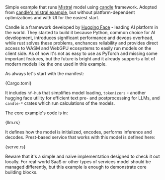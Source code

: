 Simple example that runs [Mistral](https://mistral.ai/news/announcing-mistral-7b/) model using [candle](https://github.com/huggingface/candle) framework. Adopted from [candle's mistral example](https://github.com/huggingface/candle/tree/main/candle-examples/examples/mistral), but without platform-dependent optimizations and with UI for the easiest start.

Candle is a framework developed by [Hugging Face](https://huggingface.co/) - leading AI platform in the world. They started to build it because Python, common choice for AI development, introduces significant performance and devops overhead, while rust solves these problems, enchances reliability and provides direct access to WASM and WebGPU ecosystems to easily run models on the client side. As of now it's not as easy to use as PyTorch and missing some important features, but the future is bright and it already supports a lot of modern models like the one used in this example.

As always let's start with the manifest:

{Cargo.toml}

It includes `hf-hub` that simplifies model loading, `tokenizers` - another hugging face utility for efficient text pre- and postprocessing for LLMs, and `candle-*` crates which run calculations of the models. 

The core example's code is in:

{llm.rs}

It defines how the model is initialized, encodes, performs inference and decodes. Prest-based service that works with this model is defined here:

{serve.rs}

Beware that it's a simple and naive implementation designed to check it out locally. For real-world SaaS or other types of services model should be managed differently, but this example is enough to demonstrate core building blocks.